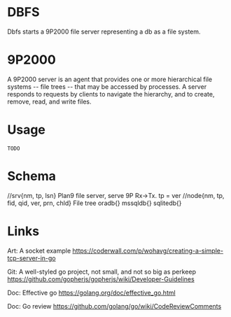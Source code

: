 # DBFS

Dbfs starts a 9P2000 file server representing a db as a file system.

# 9P2000

A 9P2000 server is an agent that provides one or more hierarchical
file systems -- file trees -- that may be accessed by processes. A
server responds to requests by clients to navigate the hierarchy, and
to create, remove, read, and write files.

# Usage

    TODO

# Schema
//srv{nm, tp, lsn} Plan9 file server, serve 9P Rx->Tx. tp = ver
//node{nm, tp, fid, qid, ver, prn, chld} File tree
oradb{}
mssqldb{}
sqlitedb{}

# Links
Art: A socket example
https://coderwall.com/p/wohavg/creating-a-simple-tcp-server-in-go

Git: A well-styled go project, not small, and not so big as perkeep
https://github.com/gopherjs/gopherjs/wiki/Developer-Guidelines

Doc: Effective go
https://golang.org/doc/effective_go.html

Doc: Go review
https://github.com/golang/go/wiki/CodeReviewComments
